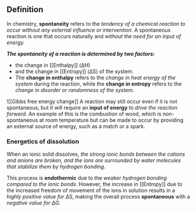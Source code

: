 
## Definition
In chemistry, **spontaneity** refers to the *tendency of a chemical reaction to occur without any external influence or intervention*. A spontaneous reaction is one that occurs naturally and *without the need for an input of energy.*

***The spontaneity of a reaction is determined by two factors:***
- the change in [[Enthalpy]] (ΔH)
- and the change in [[Entropy]] (ΔS) of the system.
- The **change in enthalpy** refers to the *change in heat energy of the system* during the reaction, while the **change in entropy** refers to the *change in disorder or randomness of the system.*

 ![[Gibbs free energy change]]
 A reaction may still occur even if it is not spontaneous, but it will require an **input of energy** to *drive the reaction forward*. 
 An example of this is the combustion of wood, which is non-spontaneous at room temperature but can be made to occur by providing an external source of energy, such as a match or a spark.

### Energetics of dissolution
When an ionic solid dissolves, *the strong ionic bonds between the cations and anions are broken, and the ions are surrounded by water molecules that stabilize them by hydrogen bonding.* 

This process is **endothermic** due to the *weaker hydrogen bonding compared to the ionic bonds*. However, the increase in [[Entropy]] due to the increased freedom of movement of the ions in solution results in a *highly positive value for ΔS*, making the overall process **spontaneous** with a *negative value for ΔG.*


